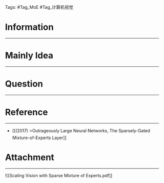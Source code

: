 Tags: #Tag_MoE #Tag_计算机视觉 
# Information
---


# Mainly Idea
---


# Question
---


# Reference
---
- [[(2017) ⭐Outrageously Large Neural Networks, The Sparsely-Gated Mixture-of-Experts Layer]]

# Attachment
---
![[Scaling Vision with Sparse Mixture of Experts.pdf]]